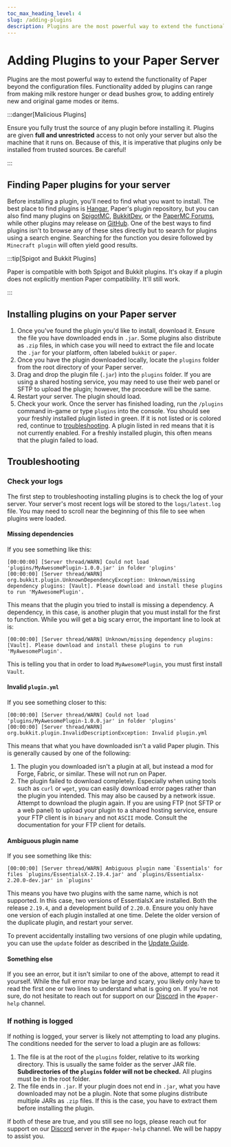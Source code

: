 ```yaml
---
toc_max_heading_level: 4
slug: /adding-plugins
description: Plugins are the most powerful way to extend the functionality of Paper beyond the configuration files.
---
```


# Adding Plugins to your Paper Server

Plugins are the most powerful way to extend the functionality of Paper beyond the configuration
files. Functionality added by plugins can range from making milk restore hunger or dead bushes grow,
to adding entirely new and original game modes or items.

:::danger[Malicious Plugins]

Ensure you fully trust the source of any plugin before installing it. Plugins are given **full and
unrestricted** access to not only your server but also the machine that it runs on. Because of this,
it is imperative that plugins only be installed from trusted sources. Be careful!

:::

## Finding Paper plugins for your server

Before installing a plugin, you'll need to find what you want to install. The best place to find plugins is [Hangar](https://hangar.papermc.io), Paper's plugin repository, but you can also find many plugins
on [SpigotMC](https://www.spigotmc.org/resources/),
[BukkitDev](https://dev.bukkit.org/bukkit-plugins), or the
[PaperMC Forums](https://forums.papermc.io/forums/paper-plugin-releases/), while other plugins may
release on [GitHub](https://github.com). One of the best ways to find plugins isn't to browse any of
these sites directly but to search for plugins using a search engine. Searching for the function you
desire followed by `Minecraft plugin` will often yield good results.

:::tip[Spigot and Bukkit Plugins]

Paper is compatible with both Spigot and Bukkit plugins. It's okay if a plugin does not explicitly
mention Paper compatibility. It'll still work.

:::

## Installing plugins on your Paper server

1. Once you've found the plugin you'd like to install, download it. Ensure the file you have
   downloaded ends in `.jar`. Some plugins also distribute as `.zip` files, in which case you will
   need to extract the file and locate the `.jar` for your platform, often labeled `bukkit` or
   `paper`.
2. Once you have the plugin downloaded locally, locate the `plugins` folder from the root directory
   of your Paper server.
3. Drag and drop the plugin file (`.jar`) into the `plugins` folder. If you are using a shared
   hosting service, you may need to use their web panel or SFTP to upload the plugin; however, the
   procedure will be the same.
4. Restart your server. The plugin should load.
5. Check your work. Once the server has finished loading, run the `/plugins` command in-game or type
   `plugins` into the console. You should see your freshly installed plugin listed in green. If it
   is not listed or is colored red, continue to [troubleshooting](#troubleshooting). A plugin listed
   in red means that it is not currently enabled. For a freshly installed plugin, this often means
   that the plugin failed to load.

## Troubleshooting

### Check your logs

The first step to troubleshooting installing plugins is to check the log of your server. Your
server's most recent logs will be stored to the `logs/latest.log` file. You may need to scroll near
the beginning of this file to see when plugins were loaded.

#### Missing dependencies

If you see something like this:

```log
[00:00:00] [Server thread/WARN] Could not load 'plugins/MyAwesomePlugin-1.0.0.jar' in folder 'plugins'
[00:00:00] [Server thread/WARN] org.bukkit.plugin.UnknownDependencyException: Unknown/missing dependency plugins: [Vault]. Please download and install these plugins to run 'MyAwesomePlugin'.
```

This means that the plugin you tried to install is missing a dependency. A dependency, in this case,
is another plugin that you must install for the first to function. While you will get a big scary
error, the important line to look at is:

```log
[00:00:00] [Server thread/WARN] Unknown/missing dependency plugins: [Vault]. Please download and install these plugins to run 'MyAwesomePlugin'.
```

This is telling you that in order to load `MyAwesomePlugin`, you must first install `Vault`.

#### Invalid `plugin.yml`

If you see something closer to this:

```log
[00:00:00] [Server thread/WARN] Could not load 'plugins/MyAwesomePlugin-1.0.0.jar' in folder 'plugins'
[00:00:00] [Server thread/WARN] org.bukkit.plugin.InvalidDescriptionException: Invalid plugin.yml
```

This means that what you have downloaded isn't a valid Paper plugin. This is generally caused by one
of the following:

1. The plugin you downloaded isn't a plugin at all, but instead a mod for Forge, Fabric, or similar.
   These will not run on Paper.
2. The plugin failed to download completely. Especially when using tools such as `curl` or `wget`,
   you can easily download error pages rather than the plugin you intended. This may also be caused
   by a network issue. Attempt to download the plugin again. If you are using FTP (not SFTP or a web
   panel) to upload your plugin to a shared hosting service, ensure your FTP client is in `binary`
   and not `ASCII` mode. Consult the documentation for your FTP client for details.

#### Ambiguous plugin name

If you see something like this:

```log
[00:00:00] [Server thread/WARN] Ambiguous plugin name `Essentials' for files `plugins/EssentialsX-2.19.4.jar' and `plugins/Essentialsx-2.20.0-dev.jar' in `plugins'
```

This means you have two plugins with the same name, which is not supported. In this case, two
versions of EssentialsX are installed. Both the release `2.19.4`, and a development build of
`2.20.0`. Ensure you only have one version of each plugin installed at one time. Delete the older
version of the duplicate plugin, and restart your server.

To prevent accidentally installing two versions of one plugin while updating, you can use
the `update` folder as described in the [Update Guide](/paper/updating#step-2-update-plugins).

#### Something else

If you see an error, but it isn't similar to one of the above, attempt to read it yourself. While
the full error may be large and scary, you likely only have to read the first one or two lines to
understand what is going on. If you're not sure, do not hesitate to reach out for support on our
[Discord](https://discord.gg/papermc) in the `#paper-help` channel.

### If nothing is logged

If nothing is logged, your server is likely not attempting to load any plugins. The conditions
needed for the server to load a plugin are as follows:

1. The file is at the root of the `plugins` folder, relative to its working directory. This is
   usually the same folder as the server JAR file. **Subdirectories of the `plugins` folder will not
   be checked.** All plugins must be in the root folder.
2. The file ends in `.jar`. If your plugin does not end in `.jar`, what you have downloaded may not
   be a plugin. Note that some plugins distribute multiple JARs as `.zip` files. If this is the
   case, you have to extract them before installing the plugin.

If both of these are true, and you still see no logs, please reach out for support on our
[Discord](https://discord.gg/papermc) server in the `#paper-help` channel. We will be happy to
assist you.
